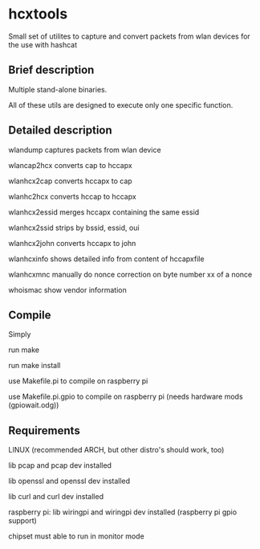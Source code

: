 hcxtools
==============

Small set of utilites to capture and convert packets from wlan devices
for the use with hashcat

Brief description
--------------

Multiple stand-alone binaries.

All of these utils are designed to execute only one specific function.


Detailed description
--------------

wlandump      captures packets from wlan device

wlancap2hcx   converts cap to hccapx

wlanhcx2cap   converts hccapx to cap

wlanhc2hcx    converts hccap to hccapx

wlanhcx2essid merges hccapx containing the same essid

wlanhcx2ssid  strips by bssid, essid, oui

wlanhcx2john  converts hccapx to john

wlanhcxinfo   shows detailed info from content of hccapxfile

wlanhcxmnc    manually do nonce correction on byte number xx of a nonce 

whoismac      show vendor information


Compile
--------------

Simply

run make

run make install

use Makefile.pi to compile on raspberry pi

use Makefile.pi.gpio to compile on raspberry pi (needs hardware mods (gpiowait.odg))


Requirements
--------------

LINUX (‎recommended ARCH, but other distro's should work, too)

lib pcap and pcap dev installed

lib openssl and openssl dev installed

lib curl and curl dev installed

raspberry pi: lib wiringpi and wiringpi dev installed (raspberry pi gpio support)

chipset must able to run in monitor mode

